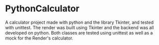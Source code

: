 # PythonCalculator
 A calculator project made with python and the library Tkinter, and tested with unittest.
 The render was built using Tkinter and the backend was all developed on python.
 Both classes are tested using unittest as well as a mock for the Render's calculator.